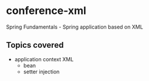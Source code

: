 # conference-xml
Spring Fundamentals - Spring application based on XML

## Topics covered
- application context XML
    - bean
    - setter injection